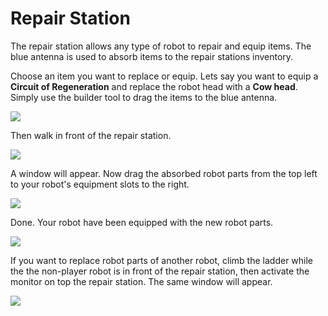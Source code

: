 # Repair Station
The repair station allows any type of robot to repair and equip items. The blue antenna is used to absorb items to the repair stations inventory.

Choose an item you want to replace or equip. Lets say you want to equip a **Circuit of Regeneration** and replace the robot head with a **Cow head**. Simply use the builder tool to drag the items to the blue antenna.

![](https://i.imgur.com/n5AmTNM.jpg)

Then walk in front of the repair station.

![](https://i.imgur.com/NMYykyU.jpg)

A window will appear. Now drag the absorbed robot parts from the top left to your robot's equipment slots to the right.

![](https://i.imgur.com/fnbLogv.jpg)

Done. Your robot have been equipped with the new robot parts.

![](https://i.imgur.com/Lk2K7FG.jpg)

If you want to replace robot parts of another robot, climb the ladder while the the non-player robot is in front of the repair station, then activate the monitor on top the repair station. The same window will appear.

![](https://i.imgur.com/isbyETK.jpg)